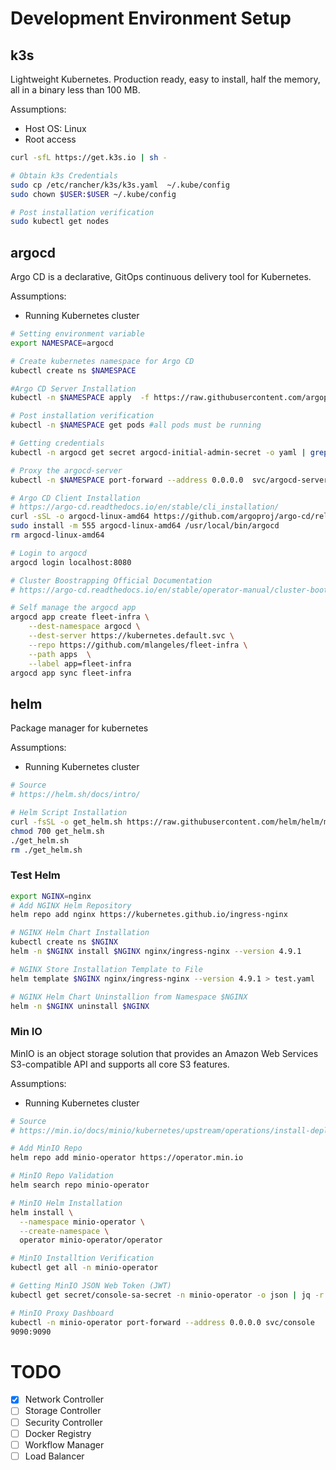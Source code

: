 # Development Environment Setup
## k3s

Lightweight Kubernetes. Production ready, easy to install, half the memory, all in a binary less than 100 MB.

Assumptions:
- Host OS: Linux
- Root access

```bash
curl -sfL https://get.k3s.io | sh -

# Obtain k3s Credentials
sudo cp /etc/rancher/k3s/k3s.yaml  ~/.kube/config
sudo chown $USER:$USER ~/.kube/config

# Post installation verification
sudo kubectl get nodes 
```
## argocd

Argo CD is a declarative, GitOps continuous delivery tool for Kubernetes.

Assumptions:
- Running Kubernetes cluster

```bash
# Setting environment variable
export NAMESPACE=argocd

# Create kubernetes namespace for Argo CD
kubectl create ns $NAMESPACE

#Argo CD Server Installation
kubectl -n $NAMESPACE apply  -f https://raw.githubusercontent.com/argoproj/argo-cd/master/manifests/install.yaml

# Post installation verification
kubectl -n $NAMESPACE get pods #all pods must be running

# Getting credentials
kubectl -n argocd get secret argocd-initial-admin-secret -o yaml | grep -o 'password: .*' | sed -e s"/password\: //g" | base64 -d

# Proxy the argocd-server
kubectl -n $NAMESPACE port-forward --address 0.0.0.0  svc/argocd-server -n argocd 8080:443

# Argo CD Client Installation
# https://argo-cd.readthedocs.io/en/stable/cli_installation/
curl -sSL -o argocd-linux-amd64 https://github.com/argoproj/argo-cd/releases/latest/download/argocd-linux-amd64
sudo install -m 555 argocd-linux-amd64 /usr/local/bin/argocd
rm argocd-linux-amd64

# Login to argocd
argocd login localhost:8080

# Cluster Boostrapping Official Documentation
# https://argo-cd.readthedocs.io/en/stable/operator-manual/cluster-bootstrapping/

# Self manage the argocd app
argocd app create fleet-infra \
    --dest-namespace argocd \
    --dest-server https://kubernetes.default.svc \
    --repo https://github.com/mlangeles/fleet-infra \
    --path apps  \
    --label app=fleet-infra
argocd app sync fleet-infra
```

## helm

Package manager for kubernetes

Assumptions:
- Running Kubernetes cluster

```bash
# Source 
# https://helm.sh/docs/intro/

# Helm Script Installation
curl -fsSL -o get_helm.sh https://raw.githubusercontent.com/helm/helm/main/scripts/get-helm-3
chmod 700 get_helm.sh
./get_helm.sh
rm ./get_helm.sh
```

### Test Helm
```bash
export NGINX=nginx
# Add NGINX Helm Repository
helm repo add nginx https://kubernetes.github.io/ingress-nginx

# NGINX Helm Chart Installation
kubectl create ns $NGINX
helm -n $NGINX install $NGINX nginx/ingress-nginx --version 4.9.1

# NGINX Store Installation Template to File 
helm template $NGINX nginx/ingress-nginx --version 4.9.1 > test.yaml

# NGINX Helm Chart Uninstallion from Namespace $NGINX
helm -n $NGINX uninstall $NGINX
```

### Min IO

MinIO is an object storage solution that provides an Amazon Web Services S3-compatible API and supports all core S3 features.

Assumptions:
- Running Kubernetes cluster

```bash
# Source
# https://min.io/docs/minio/kubernetes/upstream/operations/install-deploy-manage/deploy-operator-helm.html

# Add MinIO Repo
helm repo add minio-operator https://operator.min.io

# MinIO Repo Validation
helm search repo minio-operator

# MinIO Helm Installation
helm install \
  --namespace minio-operator \
  --create-namespace \
  operator minio-operator/operator

# MinIO Installtion Verification
kubectl get all -n minio-operator

# Getting MinIO JSON Web Token (JWT)
kubectl get secret/console-sa-secret -n minio-operator -o json | jq -r ".data.token" | base64 -d

# MinIO Proxy Dashboard
kubectl -n minio-operator port-forward --address 0.0.0.0 svc/console 
9090:9090
```

# TODO
- [x] Network Controller 
- [ ] Storage Controller
- [ ] Security Controller
- [ ] Docker Registry
- [ ] Workflow Manager
- [ ] Load Balancer
